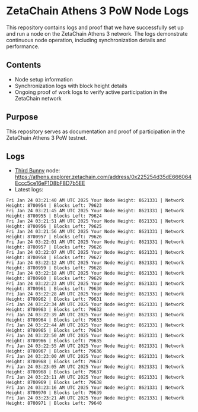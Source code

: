 # ZetaChain Athens 3 PoW Node Logs
This repository contains logs and proof that we have successfully set up and run a node on the ZetaChain Athens 3 network. The logs demonstrate continuous node operation, including synchronization details and performance.

## Contents
- Node setup information
- Synchronization logs with block height details
- Ongoing proof of work logs to verify active participation in the ZetaChain network

## Purpose
This repository serves as documentation and proof of participation in the ZetaChain Athens 3 PoW testnet.

## Logs

- [Third Bunny](https://thirdbunny.xyz/) node: https://athens.explorer.zetachain.com/address/0x225254d35dE666064Eccc5ce16eF1D8bF8D7b5EE
- Latest logs:
```
Fri Jan 24 03:21:40 AM UTC 2025 Your Node Height: 8621331 | Network Height: 8700954 | Blocks Left: 79623
Fri Jan 24 03:21:45 AM UTC 2025 Your Node Height: 8621331 | Network Height: 8700955 | Blocks Left: 79624
Fri Jan 24 03:21:51 AM UTC 2025 Your Node Height: 8621331 | Network Height: 8700956 | Blocks Left: 79625
Fri Jan 24 03:21:56 AM UTC 2025 Your Node Height: 8621331 | Network Height: 8700957 | Blocks Left: 79626
Fri Jan 24 03:22:01 AM UTC 2025 Your Node Height: 8621331 | Network Height: 8700957 | Blocks Left: 79626
Fri Jan 24 03:22:07 AM UTC 2025 Your Node Height: 8621331 | Network Height: 8700958 | Blocks Left: 79627
Fri Jan 24 03:22:12 AM UTC 2025 Your Node Height: 8621331 | Network Height: 8700959 | Blocks Left: 79628
Fri Jan 24 03:22:18 AM UTC 2025 Your Node Height: 8621331 | Network Height: 8700960 | Blocks Left: 79629
Fri Jan 24 03:22:23 AM UTC 2025 Your Node Height: 8621331 | Network Height: 8700961 | Blocks Left: 79630
Fri Jan 24 03:22:28 AM UTC 2025 Your Node Height: 8621331 | Network Height: 8700962 | Blocks Left: 79631
Fri Jan 24 03:22:34 AM UTC 2025 Your Node Height: 8621331 | Network Height: 8700963 | Blocks Left: 79632
Fri Jan 24 03:22:39 AM UTC 2025 Your Node Height: 8621331 | Network Height: 8700964 | Blocks Left: 79633
Fri Jan 24 03:22:44 AM UTC 2025 Your Node Height: 8621331 | Network Height: 8700965 | Blocks Left: 79634
Fri Jan 24 03:22:50 AM UTC 2025 Your Node Height: 8621331 | Network Height: 8700966 | Blocks Left: 79635
Fri Jan 24 03:22:55 AM UTC 2025 Your Node Height: 8621331 | Network Height: 8700967 | Blocks Left: 79636
Fri Jan 24 03:23:00 AM UTC 2025 Your Node Height: 8621331 | Network Height: 8700968 | Blocks Left: 79637
Fri Jan 24 03:23:05 AM UTC 2025 Your Node Height: 8621331 | Network Height: 8700968 | Blocks Left: 79637
Fri Jan 24 03:23:11 AM UTC 2025 Your Node Height: 8621331 | Network Height: 8700969 | Blocks Left: 79638
Fri Jan 24 03:23:16 AM UTC 2025 Your Node Height: 8621331 | Network Height: 8700970 | Blocks Left: 79639
Fri Jan 24 03:23:21 AM UTC 2025 Your Node Height: 8621331 | Network Height: 8700971 | Blocks Left: 79640
```
